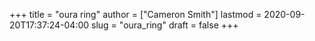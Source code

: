 +++
title = "oura ring"
author = ["Cameron Smith"]
lastmod = 2020-09-20T17:37:24-04:00
slug = "oura_ring"
draft = false
+++
